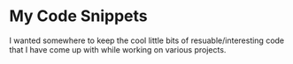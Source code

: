 # My Code Snippets

I wanted somewhere to keep the cool little bits of resuable/interesting code that I have come up with while working on various projects.
